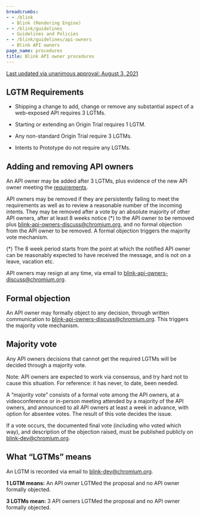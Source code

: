 ```yaml
---
breadcrumbs:
- - /blink
  - Blink (Rendering Engine)
- - /blink/guidelines
  - Guidelines and Policies
- - /blink/guidelines/api-owners
  - Blink API owners
page_name: procedures
title: Blink API owner procedures
---
```


[Last updated via unanimous approval: August 3,
2021](https://groups.google.com/a/chromium.org/g/blink-api-owners-discuss/c/zeyQuh6Wk5E)

## LGTM Requirements

* Shipping a change to add, change or remove any substantial aspect of a web-exposed API requires 3 LGTMs.

* Starting or extending an Origin Trial requires 1 LGTM.

* Any non-standard Origin Trial require 3 LGTMs.

* Intents to Prototype do not require any LGTMs.

## Adding and removing API owners

An API owner may be added after 3 LGTMs, plus evidence of the new API owner
meeting the [requirements](/blink/guidelines/api-owners/requirements).

API owners may be removed if they are persistently failing to meet the
requirements as well as to review a reasonable number of the incoming intents.
They may be removed after a vote by an absolute majority of other API owners,
after at least 8 weeks notice (\*) to the API owner to be removed plus
[blink-api-owners-discuss@chromium.org](mailto:blink-api-owners-discuss@chromium.org),
and no formal objection from the API owner to be removed. A formal objection
triggers the majority vote mechanism.

(\*) The 8 week period starts from the point at which the notified API owner can
be reasonably expected to have received the message, and is not on a leave,
vacation etc.

API owners may resign at any time, via email to
[blink-api-owners-discuss@chromium.org](mailto:blink-api-owners-discuss@chromium.org).

## Formal objection

An API owner may formally object to any decision, through written communication
to
[blink-api-owners-discuss@chromium.org](mailto:blink-api-owners-discuss@chromium.org).
This triggers the majority vote mechanism.

## Majority vote

Any API owners decisions that cannot get the required LGTMs will be decided
through a majority vote.

Note: API owners are expected to work via consensus, and try hard not to cause
this situation. For reference: it has never, to date, been needed.

A “majority vote” consists of a formal vote among the API owners, at a
videoconference or in-person meeting attended by a majority of the API owners,
and announced to all API owners at least a week in advance, with option for
absentee votes. The result of this vote decides the issue.

If a vote occurs, the documented final vote (including who voted which way), and
description of the objection raised, must be published publicly on
blink-dev@chromium.org.

## What “LGTMs” means

An LGTM is recorded via email to
[blink-dev@chromium.org](https://groups.google.com/a/chromium.org/g/blink-dev).

**1 LGTM means:** An API owner LGTMed the proposal and no API owner formally objected.

**3 LGTMs mean:** 3 API owners LGTMed the proposal and no API owner formally objected.
